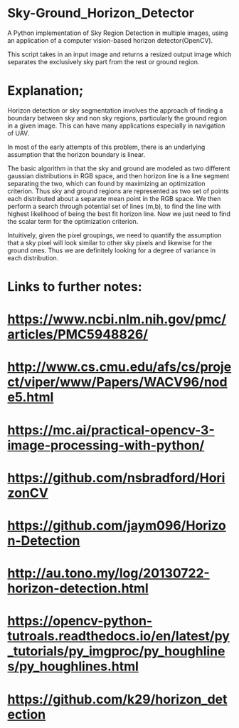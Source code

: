 # Sky-Ground_Horizon_Detector
A Python implementation of Sky Region Detection in multiple images, using an application of a computer vision-based horizon detector(OpenCV).

This script takes in an input image and returns a resized output image which separates the exclusively sky part from the rest or ground region.

#    Explanation;
    
 Horizon detection or sky segmentation involves the approach of finding a boundary between sky and non sky regions, particularly the ground region in a given image.
 This can have many applications especially in navigation of UAV. 
 
 In most of the early attempts of this problem, there is an underlying assumption that the horizon boundary is linear.

 The basic algorithm in that the sky and ground are modeled as two different gaussian distributions in RGB space,
 and then horizon line is a line segment separating the two, which can found by maximizing an optimization criterion. 
  Thus sky and ground regions are represented as two set of points each distributed about a separate mean point in the RGB space.
  We then perform a search through potential set of lines (m,b), to find the line with highest likelihood of being the best fit horizon line.
  Now we just need to find the scalar term for the optimization criterion. 
  
 Intuitively, given the pixel groupings, we need to quantify the assumption that a sky pixel will look similar to other sky pixels and
   likewise for the ground ones. Thus we are definitely looking for a degree of variance in each distribution. 
 
# Links to further notes:             
#                        https://www.ncbi.nlm.nih.gov/pmc/articles/PMC5948826/
#                        http://www.cs.cmu.edu/afs/cs/project/viper/www/Papers/WACV96/node5.html
#                        https://mc.ai/practical-opencv-3-image-processing-with-python/
#                        https://github.com/nsbradford/HorizonCV
#                        https://github.com/jaym096/Horizon-Detection
#                        http://au.tono.my/log/20130722-horizon-detection.html
#                        https://opencv-python-tutroals.readthedocs.io/en/latest/py_tutorials/py_imgproc/py_houghlines/py_houghlines.html
#                        https://github.com/k29/horizon_detection
   
